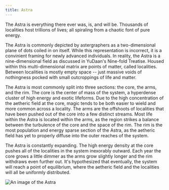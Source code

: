 ```yaml
---
title: Astra
---
```


The Astra is everything there ever was, is, and will be. Thousands of localities host trillions of lives; all spiraling from a chaotic font of pure energy.

The Astra is commonly depicted by astergraphers as a two-dimensional plane of dots coiled in on itself. While this representation is incorrect, it is a convinient framing for newly advanced individuals. In reality, the Astra is a nine-dimensional field as discussed in YuDaan's Nine-fold Treatise. Housed within this multi-dimensional matrix are points of matter, called localities. Between localities is mostly empty space -- just massive voids of nothingness pocked with small outcroppings of life and matter.

The Astra is most commonly split into three sections: the core, the arms, and the rim. The core is the center of mass of the system, a hyperdense cluster of high energy and exotic lifeforms. Due to the high concentration of the aetheric field at the core, magic tends to be both easier to wield and more common across a locality. The arms are the offshoots of localities that have been pushed out of the core into a few distinct streams. Most life within the Astra is located within the arms, as the region strikes a balance between the turbulence of the core and the space of the rim. The rim is the most population and energy sparse section of the Astra, as the aetheric field has yet to properly diffuse into the outer reaches of the system.

The Astra is constantly expanding. The high energy density at the core pushes all of the localities in the system inexorably outward. Each year the core grows a little dimmer as the arms grow slightly longer and the rim withdraws even further out. It's hypothesized that eventually, the system will reach a point of equilibrium, where the aetheric field and the localities will all be uniformly distributed.

![An image of the Astra](/astra.jpg)
